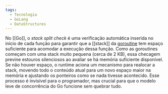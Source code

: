 ```yaml
---
tags:
  - Tecnologia
  - GoLang
  - DataStructures
---
```

No [[Go]], o _stack split check_ é uma verificação automática inserida no início de cada função para garantir que a [[stack]] da [goroutine](GoRoutines.md) tem espaço suficiente para acomodar a execução dessa função. Como as goroutines começam com uma stack muito pequena (cerca de 2 KB), essa checagem previne estouros silenciosos ao avaliar se há memória suficiente disponível. Se não houver espaço, o runtime aciona um mecanismo para realocar a stack, movendo todo o conteúdo atual para um novo espaço maior na memória e ajustando os ponteiros como se nada tivesse acontecido. Esse processo é invisível para o programador, mas crucial para que o modelo leve de concorrência do Go funcione sem quebrar tudo.